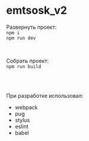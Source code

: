 # emtsosk_v2

Развернуть проект:  
```npm i```  
```npm run dev```  

<br>

Собрать проект:  
```npm run build```

<br>
<br>

При разработке использовал:
* webpack
* pug
* stylus
* eslint
* babel

